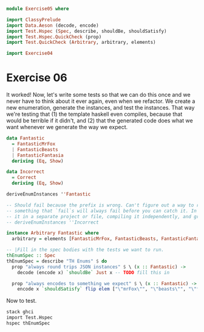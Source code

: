 ```haskell
module Exercise05 where

import ClassyPrelude
import Data.Aeson (decode, encode)
import Test.Hspec (Spec, describe, shouldBe, shouldSatisfy)
import Test.Hspec.QuickCheck (prop)
import Test.QuickCheck (Arbitrary, arbitrary, elements)

import Exercise04
```

# Exercise 06

It worked! Now, let's write some tests so that we can do this once and we never have to think about it ever again, even
when we refactor. We create a new enumeration, generate the instances, and test the instances. That way we're testing
that (1) the template haskell even compiles, because that would be terrible if it didn't, and (2) that the generated
code does what we want whenever we generate the way we expect.

```haskell
data Fantastic
  = FantasticMrFox
  | FantasticBeasts
  | FantasticFantasia
  deriving (Eq, Show)

data Incorrect
  = Correct
  deriving (Eq, Show)

deriveEnumInstances ''Fantastic

-- Should fail because the prefix is wrong. Can't figure out a way to run a macro down in `Q [Dec]` because `runQ` on
-- something that `fail`s will always fail before you can catch it. In any rate, you could also test this by putting
-- it in a separate project or file, compiling it independently, and grepping for compilation errors.
-- deriveEnumInstances ''Incorrect

instance Arbitrary Fantastic where
  arbitrary = elements [FantasticMrFox, FantasticBeasts, FantasticFantasia]

-- |Fill in the spec bodies with the tests we want to run.
thEnumSpec :: Spec
thEnumSpec = describe "TH Enums" $ do
  prop "always round trips JSON instances" $ \ (x :: Fantastic) ->
    decode (encode x) `shouldBe` Just x -- TODO fill this in

  prop "always encodes to something we expect" $ \ (x :: Fantastic) ->
    encode x `shouldSatisfy` flip elem ["\"mrFox\"", "\"beasts\"", "\"fantasia\""] -- TODO fill this in
```

Now to test.

```bash
stack ghci
import Test.Hspec
hspec thEnumSpec
```
